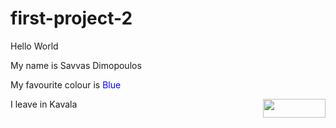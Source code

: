 # first-project-2
<html>
  <head>
      <title>Hello world!</title>
  </head>
  <body>
<p>Hello World <br> </p>
My name is Savvas Dimopoulos </br>
  <p>My favourite colour is <font color="blue"> Blue </font> </p>
I leave in Kavala <img src=kavala_view.jpg width="100" height="30" align="right" />
   </body>
<html>
